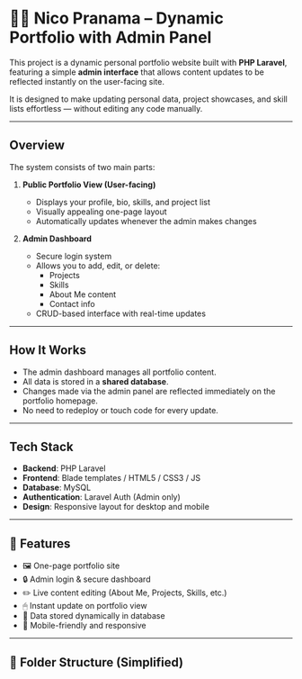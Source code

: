 # 🧑‍💻 Nico Pranama – Dynamic Portfolio with Admin Panel

This project is a dynamic personal portfolio website built with **PHP Laravel**, featuring a simple **admin interface** that allows content updates to be reflected instantly on the user-facing site.

It is designed to make updating personal data, project showcases, and skill lists effortless — without editing any code manually.

---

## Overview

The system consists of two main parts:

1. **Public Portfolio View (User-facing)**  
   - Displays your profile, bio, skills, and project list  
   - Visually appealing one-page layout  
   - Automatically updates whenever the admin makes changes

2. **Admin Dashboard**  
   - Secure login system  
   - Allows you to add, edit, or delete:
     - Projects
     - Skills
     - About Me content
     - Contact info  
   - CRUD-based interface with real-time updates

---

## How It Works

- The admin dashboard manages all portfolio content.
- All data is stored in a **shared database**.
- Changes made via the admin panel are reflected immediately on the portfolio homepage.
- No need to redeploy or touch code for every update.

---

## Tech Stack

- **Backend**: PHP Laravel
- **Frontend**: Blade templates / HTML5 / CSS3 / JS
- **Database**: MySQL
- **Authentication**: Laravel Auth (Admin only)
- **Design**: Responsive layout for desktop and mobile

---

## 🚀 Features

- 🖼 One-page portfolio site  
- 🔒 Admin login & secure dashboard  
- ✏️ Live content editing (About Me, Projects, Skills, etc.)  
- 🖱 Instant update on portfolio view  
- 💾 Data stored dynamically in database  
- 📱 Mobile-friendly and responsive

---

## 📂 Folder Structure (Simplified)

